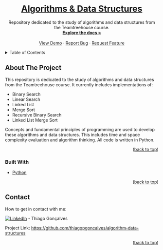 <div id="top"></div>

<br />
<div align="center">
  <a href="https://github.com/thiagopgoncalves/algorithm-data-structures">
    <h1 align="center">Algorithms & Data Structures</h1>
  </a>

  <p align="center">
    Repository dedicated to the study of algorithms and data structures from the Teamtreehouse course.
    <br />
    <a href="https://github.com/thiagopgoncalves/algorithm-data-structures"><strong>Explore the docs »</strong></a>
    <br />
    <br />
    <a href="https://github.com/thiagopgoncalves/algorithm-data-structures">View Demo</a>
    ·
    <a href="https://github.com/thiagopgoncalves/algorithm-data-structures/issues">Report Bug</a>
    ·
    <a href="https://github.com/thiagopgoncalves/algorithm-data-structures/issues">Request Feature</a>
  </p>
</div>

<details>
  <summary>Table of Contents</summary>
  <ol>
    <li>
      <a href="#about-the-project">About The Project</a>
      <ul>
        <li><a href="#built-with">Built With</a></li>
      </ul>
    </li>
    <li>
      <a href="#getting-started">Getting Started</a>
      <ul>
        <li><a href="#prerequisites">Prerequisites</a></li>
        <li><a href="#installation">Installation</a></li>
      </ul>
    </li>
    <li><a href="#usage">Usage</a></li>
    <li><a href="#roadmap">Roadmap</a></li>
    <li><a href="#contributing">Contributing</a></li>
    <li><a href="#license">License</a></li>
    <li><a href="#contact">Contact</a></li>
    <li><a href="#acknowledgments">Acknowledgments</a></li>
  </ol>
</details>

## About The Project

This repository is dedicated to the study of algorithms and data structures from the Teamtreehouse course. It currently includes implementations of:

- Binary Search
- Linear Search
- Linked List
- Merge Sort
- Recursive Binary Search
- Linked List Merge Sort

Concepts and fundamental principles of programming are used to develop these algorithms and data structures. This includes time and space complexity evaluation and algorithm thinking. All code is written in Python.

<p align="right">(<a href="#top">back to top</a>)</p>

### Built With

* [Python](https://www.python.org/)

<p align="right">(<a href="#top">back to top</a>)</p>

## Contact
How to get in contact with me:

[![LinkedIn][3.2]][3] - Thiago Gonçalves


[3.2]: https://raw.githubusercontent.com/MartinHeinz/MartinHeinz/master/linkedin-3-16.png
[3]: https://www.linkedin.com/in/thiago-pereira-goncalves/

Project Link: https://github.com/thiagopgoncalves/algorithm-data-structures

<p align="right">(<a href="#top">back to top</a>)</p>

